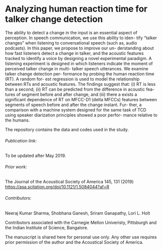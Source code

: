 # Analyzing human reaction time for talker change detection
The ability to detect a change in the input is an essential aspect of perception. In speech communication, we use this ability to iden- tify “talker changes” when listening to conversational speech (such as, audio podcasts). In this paper, we propose to improve our un- derstanding about how fast listeners detect a change in talker, and the acoustic features tracked to identify a voice by designing a novel experimental paradigm. A listening experiment is designed in which listeners indicate the moment of perceived talker change in multi- talker speech utterances. We examine talker change detection per- formance by probing the human reaction time (RT). A random for- est regression is used to model the relationship between RTs and acoustic features. The findings suggest that: (i) RT is less than a second, (ii) RT can be predicted from the difference in acoustic fea- tures of segment before and after change, and (iii) there a exists a significant dependence of RT on MFCC-D1 (delta MFCCs) features between segments of speech before and after the change instant. Fur- ther, a comparison with a machine system designed for the same task of TCD using speaker diarization principles showed a poor perfor- mance relative to the humans.

The repository contains the data and codes used in the study.

###### Publication link:
To be updated after May 2019.

###### Prior work:
The Journal of the Acoustical Society of America 145, 131 (2019)
https://asa.scitation.org/doi/10.1121/1.5084044?af=R

###### Contributors:
Neeraj Kumar Sharma, Shobhana Ganesh, Sriram Ganapathy, Lori L. Holt

Contributors associated with the Carnegie Mellon Univeristy, Pittsburgh and the Indian Institute of Science, Bangalore.

The manuscript is shared here for personal use only. Any other use requires prior permission of the author and the Acoustical Society of America.
